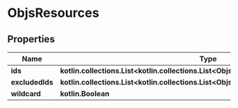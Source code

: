
# ObjsResources

## Properties
Name | Type | Description | Notes
------------ | ------------- | ------------- | -------------
**ids** | **kotlin.collections.List&lt;kotlin.collections.List&lt;ObjsResourcesExcludedIdsInnerInner&gt;&gt;** |  | 
**excludedIds** | **kotlin.collections.List&lt;kotlin.collections.List&lt;ObjsResourcesExcludedIdsInnerInner&gt;&gt;** |  |  [optional]
**wildcard** | **kotlin.Boolean** |  |  [optional]



